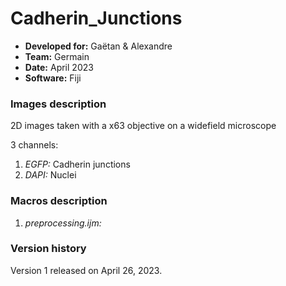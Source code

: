 # Cadherin_Junctions

* **Developed for:** Gaëtan & Alexandre
* **Team:** Germain
* **Date:** April 2023
* **Software:** Fiji


### Images description

2D images taken with a x63 objective on a widefield microscope

3 channels:
  1. *EGFP:* Cadherin junctions
  2. *DAPI:* Nuclei

### Macros description

1. *preprocessing.ijm:*


### Version history

Version 1 released on April 26, 2023.
